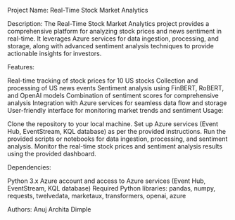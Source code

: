 Project Name: Real-Time Stock Market Analytics

Description:
The Real-Time Stock Market Analytics project provides a comprehensive platform for analyzing stock prices and news sentiment in real-time. It leverages Azure services for data ingestion, processing, and storage, along with advanced sentiment analysis techniques to provide actionable insights for investors.

Features:

Real-time tracking of stock prices for 10 US stocks
Collection and processing of US news events
Sentiment analysis using FinBERT, RoBERT, and OpenAI models
Combination of sentiment scores for comprehensive analysis
Integration with Azure services for seamless data flow and storage
User-friendly interface for monitoring market trends and sentiment
Usage:

Clone the repository to your local machine.
Set up Azure services (Event Hub, EventStream, KQL database) as per the provided instructions.
Run the provided scripts or notebooks for data ingestion, processing, and sentiment analysis.
Monitor the real-time stock prices and sentiment analysis results using the provided dashboard.

Dependencies:

Python 3.x
Azure account and access to Azure services (Event Hub, EventStream, KQL database)
Required Python libraries: pandas, numpy, requests, twelvedata, marketaux, transformers, openai, azure

Authors:
Anuj
Archita
Dimple
